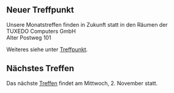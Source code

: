 ## Neuer Treffpunkt

Unsere Monatstreffen finden in Zukunft statt in den Räumen der  
TUXEDO Computers GmbH  
Alter Postweg 101  

Weiteres siehe unter [Treffpunkt](/Treffen/Treffpunkt/).

## Nächstes Treffen
Das nächste [Treffen](/Treffen/Termine/11_2022/) findet am Mittwoch, 2. November statt.



